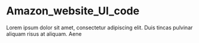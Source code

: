 # Amazon_website_UI_code
Lorem ipsum dolor sit amet, consectetur adipiscing elit. Duis tincas pulvinar aliquam risus at aliquam. Aene
